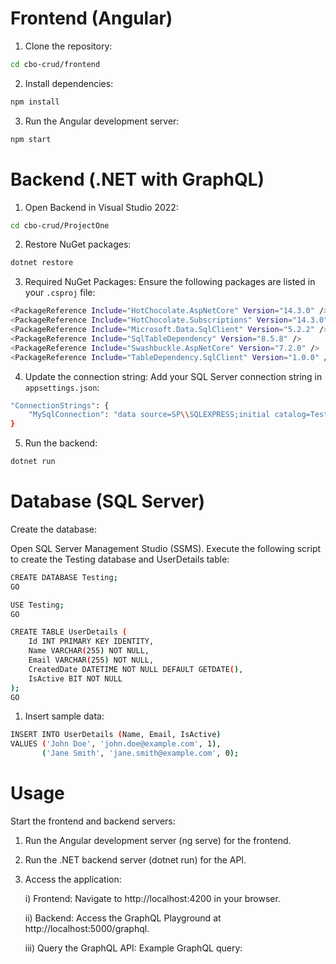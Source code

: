 # Frontend (Angular)
1. Clone the repository:
```bash git clone https://github.com/jatiinyadav/cbo-crud.git
cd cbo-crud/frontend
```

2. Install dependencies:
```bash
npm install
```
3. Run the Angular development server:
```bash
npm start
```

# Backend (.NET with GraphQL)
1. Open Backend in Visual Studio 2022:
```bash
cd cbo-crud/ProjectOne
```

2. Restore NuGet packages:
```bash
dotnet restore
```

3. Required NuGet Packages: Ensure the following packages are listed in your `.csproj` file:
```bash
<PackageReference Include="HotChocolate.AspNetCore" Version="14.3.0" />
<PackageReference Include="HotChocolate.Subscriptions" Version="14.3.0" />
<PackageReference Include="Microsoft.Data.SqlClient" Version="5.2.2" />
<PackageReference Include="SqlTableDependency" Version="8.5.8" />
<PackageReference Include="Swashbuckle.AspNetCore" Version="7.2.0" />
<PackageReference Include="TableDependency.SqlClient" Version="1.0.0" />
```

4. Update the connection string: Add your SQL Server connection string in `appsettings.json`:
```bash
"ConnectionStrings": {
    "MySqlConnection": "data source=SP\\SQLEXPRESS;initial catalog=Testing;integrated security=True;User Id=sa;password=Admin123;TrustServerCertificate=True"
}
```

5. Run the backend:
```bash
dotnet run
```

# Database (SQL Server)
Create the database:

Open SQL Server Management Studio (SSMS).
Execute the following script to create the Testing database and UserDetails table:
```bash
CREATE DATABASE Testing;
GO

USE Testing;
GO

CREATE TABLE UserDetails (
    Id INT PRIMARY KEY IDENTITY,
    Name VARCHAR(255) NOT NULL,
    Email VARCHAR(255) NOT NULL,
    CreatedDate DATETIME NOT NULL DEFAULT GETDATE(),
    IsActive BIT NOT NULL
);
GO
```

1. Insert sample data:
```bash
INSERT INTO UserDetails (Name, Email, IsActive)
VALUES ('John Doe', 'john.doe@example.com', 1),
       ('Jane Smith', 'jane.smith@example.com', 0);

```

# Usage
Start the frontend and backend servers:

1. Run the Angular development server (ng serve) for the frontend.
2. Run the .NET backend server (dotnet run) for the API.
3. Access the application:
   
    i) Frontend: Navigate to http://localhost:4200 in your browser.
   
    ii) Backend: Access the GraphQL Playground at http://localhost:5000/graphql.
   
    iii) Query the GraphQL API: Example GraphQL query:
